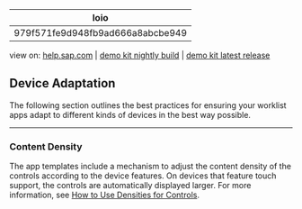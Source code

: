 | loio |
| -----|
| 979f571fe9d948fb9ad666a8abcbe949 |

<div id="loio">

view on: [help.sap.com](https://help.sap.com/viewer/DRAFT/3237636b137e43519a20ad5513c49ccb/latest/en-US/979f571fe9d948fb9ad666a8abcbe949.html) | [demo kit nightly build](https://openui5nightly.hana.ondemand.com/#/topic/979f571fe9d948fb9ad666a8abcbe949) | [demo kit latest release](https://openui5.hana.ondemand.com/#/topic/979f571fe9d948fb9ad666a8abcbe949)</div>
<!-- loio979f571fe9d948fb9ad666a8abcbe949 -->

## Device Adaptation

The following section outlines the best practices for ensuring your worklist apps adapt to different kinds of devices in the best way possible.

***

<a name="loio979f571fe9d948fb9ad666a8abcbe949__section_content_density"/>

### Content Density

The app templates include a mechanism to adjust the content density of the controls according to the device features. On devices that feature touch support, the controls are automatically displayed larger. For more information, see [How to Use Densities for Controls](How_to_Use_Densities_for_Controls_13e6f3b.md).

